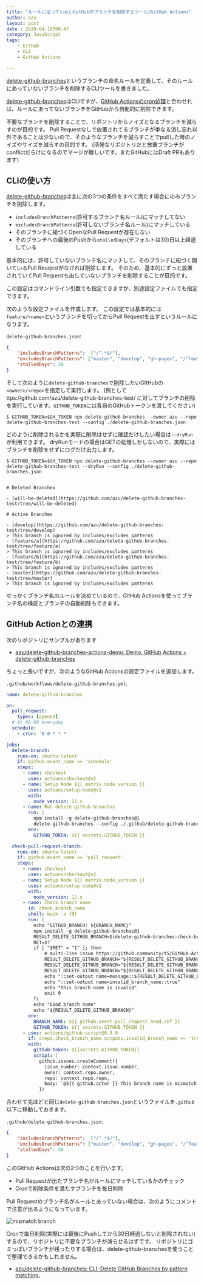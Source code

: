 ```yaml
---
title: "ルールに沿っていないGitHubのブランチを削除するツール/GitHub Actions"
author: azu
layout: post
date : 2020-04-18T00:47
category: JavaScript
tags:
    - GitHub
    - CLI
    - GitHub Actions

---
```


[delete-github-branches](https://github.com/azu/delete-github-branches)というブランチの命名ルールを定義して、そのルールにあっていないブランチを削除するCLIツールを書きました。

[delete-github-branches](https://github.com/azu/delete-github-branches)はCLIですが、[GitHub Actionsのcron処理](https://help.github.com/en/actions/reference/workflow-syntax-for-github-actions#onschedule)と合わせれば、ルールにあってないブランチをGitHubから自動的に削除できます。

不要なブランチを削除することで、リポジトリからノイズとなるブランチを減らすのが目的です。
Pull Requestなしで放置されてるブランチが単なる消し忘れ以外であることは少ないので、そのようなブランチを減らすことでpullした時のノイズやサイズを減らすの目的です。
(活発なリポジトリだと放置ブランチがconflictだらけになるのでマージが難しいです。またGitHubにはDraft PRもあります)

## CLIの使い方

[delete-github-branches](https://github.com/azu/delete-github-branches)は主に次の3つの条件をすべて満たす場合にのみブランチを削除します。

- `includesBranchPatterns`(許可するブランチ名ルール)にマッチしてない
- `excludesBranchPatterns`(許可しないブランチ名ルール)にマッチしている
- そのブランチに紐づくOpenなPull Requestが存在しない
- そのブランチへの最後のPushから`stalledDays`(デフォルトは30)日以上経過している

基本的には、許可していないブランチ名にマッチして、そのブランチに紐づく開いているPull Reuqestがなければ削除します。
そのため、基本的にずっと放置されていてPull Requestも出していないブランチを削除することが目的です。

この設定はコマンドライン引数でも指定できますが、別途設定ファイルでも指定できます。

次のような設定ファイルを作成します。
この設定では基本的には`feature/<name>`というブランチを切ってからPull Requestを出すというルールになります。

`delete-github-branches.json`:

```json
{
    "includesBranchPatterns":  ["/^.*$/"],
    "excludesBranchPatterns": ["master", "develop", "gh-pages", "/^feature\/.*$/"],
    "stalledDays": 30
}
```

そして次のように`delete-github-branches`で削除したいGItHubの`<owner>/<repo>`を指定して実行します。
(例として ttps://github.com/azu/delete-github-branches-test/ に対してブランチの削除を実行しています。`GITHUB_TOKEN`には各自のGitHubトークンを渡してください)

```
$ GITHUB_TOKEN=$GH_TOKEN npx delete-github-branches --owner azu --repo delete-github-branches-test --config ./delete-github-branches.json
```

どのように削除されるかを実際に削除はせずに確認だけしたい場合は`--dryRun`が利用できます。
dryRunモードの場合はGETの処理しかしないので、実際にはブランチを削除をせずにログだけ出力します。

```
$ GITHUB_TOKEN=$GH_TOKEN npx delete-github-branches --owner azu --repo delete-github-branches-test --dryRun --config ./delete-github-branches.json


# Deleted Branches

- [will-be-deleted](https://github.com/azu/delete-github-branches-test/tree/will-be-deleted)

# Active Branches

- [develop](https://github.com/azu/delete-github-branches-test/tree/develop)
> This branch is ignored by includes/excludes patterns
- [feature/a](https://github.com/azu/delete-github-branches-test/tree/feature/a)
> This branch is ignored by includes/excludes patterns
- [feature/b](https://github.com/azu/delete-github-branches-test/tree/feature/b)
> This branch is ignored by includes/excludes patterns
- [master](https://github.com/azu/delete-github-branches-test/tree/master)
> This branch is ignored by includes/excludes patterns
```

せっかくブランチ名のルールを決めているので、GitHub Actionsを使ってブランチ名の検証とブランチの自動削除もできます。

## GitHub Actionとの連携

次のリポジトリにサンプルがあります

- [azu/delete-github-branches-actions-demo: Demo: GitHub Actions + delete-github-branches](https://github.com/azu/delete-github-branches-actions-demo) 

ちょっと長いですが、次のようなGitHub Actionsの設定ファイルを追加します。

`.github/workflows/delete-github-branches.yml`:

```yml
name: delete-github-branches

on:
  pull_request:
    types: [opened]
  # At 00:00 everyday
  schedule:
    - cron: '0 0 * * *'

jobs:
  delete-branch:
    runs-on: ubuntu-latest
    if: github.event_name == 'schedule'
    steps:
      - name: checkout
        uses: actions/checkout@v2
      - name: Setup Node ${{ matrix.node_version }}
        uses: actions/setup-node@v1
        with:
          node_version: 12.x
      - name: Run delete-github-branches
        run: |
          npm install -g delete-github-branches@1
          delete-github-branches --config ./.github/delete-github-branches.json
        env:
          GITHUB_TOKEN: ${{ secrets.GITHUB_TOKEN }}

  check-pull-request-branch:
    runs-on: ubuntu-latest
    if: github.event_name == 'pull_request'
    steps:
      - name: checkout
        uses: actions/checkout@v2
      - name: Setup Node ${{ matrix.node_version }}
        uses: actions/setup-node@v1
        with:
          node_version: 12.x
      - name: Check branch name
        id: check_branch_name
        shell: bash -x {0}
        run: |
          echo "GITHUB_BRANCH: ${BRANCH_NAME}"
          npm install -g delete-github-branches@1
          RESULT_DELETE_GITHUB_BRANCH=$(delete-github-branches-check-branch-name --config ./.github/delete-github-branches.json "${BRANCH_NAME}")
          RET=$?
          if [ "$RET" = "1" ]; then
              # multi-line issue https://github.community/t5/GitHub-Actions/set-output-Truncates-Multiline-Strings/td-p/37870
              RESULT_DELETE_GITHUB_BRANCH="${RESULT_DELETE_GITHUB_BRANCH//'%'/'%25'}"
              RESULT_DELETE_GITHUB_BRANCH="${RESULT_DELETE_GITHUB_BRANCH//$'\n'/'%0A'}"
              RESULT_DELETE_GITHUB_BRANCH="${RESULT_DELETE_GITHUB_BRANCH//$'\r'/'%0D'}"
              echo "::set-output name=message::${RESULT_DELETE_GITHUB_BRANCH}"
              echo "::set-output name=invalid_branch_name::true"
              echo "this branch name is invalid"
              exit 0
          fi
          echo "Good branch name"
          echo "${RESULT_DELETE_GITHUB_BRANCH}"
        env:
          BRANCH_NAME: ${{ github.event.pull_request.head.ref }}
          GITHUB_TOKEN: ${{ secrets.GITHUB_TOKEN }}
      - uses: actions/github-script@0.8.0
        if: steps.check_branch_name.outputs.invalid_branch_name == 'true'
        with:
          github-token: ${{secrets.GITHUB_TOKEN}}
          script: |
            github.issues.createComment({
              issue_number: context.issue.number,
              owner: context.repo.owner,
              repo: context.repo.repo,
              body: `@${{ github.actor }} This branch name is mismatch branch naming rule.<br/><pre>${{steps.check_branch_name.outputs.message}}</pre>`
            })
```

合わせて先ほどと同じ`delete-github-branches.json`というファイルを`.github`以下に移動しておきます。

`.github/delete-github-branches.json`:

```json
{
    "includesBranchPatterns":  ["/^.*$/"],
    "excludesBranchPatterns": ["master", "develop", "gh-pages", "/^feature\/.*$/"],
    "stalledDays": 30
}
```

このGitHub Actionsは次の2つのことを行います。

- Pull Requestが出たブランチ名がルールにマッチしているかのチェック
- Cronで削除条件を満たすブランチを毎日削除

Pull Requestのブランチ名がルールとあっていない場合は、次のようにコメントで注意が出るようになっています。

![mismatch branch](https://efcl.info/wp-content/uploads/2020/04/18-1587139685.png)

Cronで毎日削除(実際には最後にPushしてから30日経過しないと削除されない)するので、リポジトリに不要なブランチが減らせるはずです。
リポジトリにゴミっぽいブランチが残ったりする場合は、delete-github-branchesを使うことで整理できるかもしれません。

- [azu/delete-github-branches: CLI: Delete GitHub Branches by pattern matching.](https://github.com/azu/delete-github-branches)

